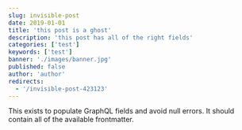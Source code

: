 ```yaml
---
slug: invisible-post
date: 2019-01-01
title: 'this post is a ghost'
description: 'this post has all of the right fields'
categories: ['test']
keywords: ['test']
banner: './images/banner.jpg'
published: false
author: 'author'
redirects:
  - '/invisible-post-423123'
---
```


This exists to populate GraphQL fields and avoid null errors. It should contain all of the available frontmatter.
